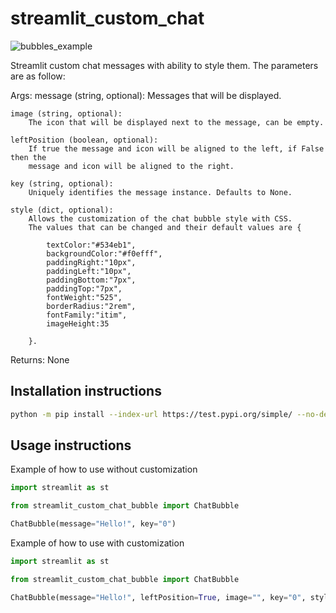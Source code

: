 # streamlit_custom_chat

![bubbles_example](https://github.com/Farah-S/streamlit_custom_chat_bubble/blob/main/streamlit_custom_chat/frontend/public/bubbles_example.png)

Streamlit custom chat messages with ability to style them. The parameters are as follow:

Args:
    message (string, optional): 
        Messages that will be displayed.
    
    image (string, optional):
        The icon that will be displayed next to the message, can be empty.
    
    leftPosition (boolean, optional):
        If true the message and icon will be aligned to the left, if False then the
        message and icon will be aligned to the right.
    
    key (string, optional): 
        Uniquely identifies the message instance. Defaults to None.
    
    style (dict, optional): 
        Allows the customization of the chat bubble style with CSS. 
        The values that can be changed and their default values are {
            
            textColor:"#534eb1", 
            backgroundColor:"#f0efff", 
            paddingRight:"10px", 
            paddingLeft:"10px", 
            paddingBottom:"7px", 
            paddingTop:"7px",
            fontWeight:"525", 
            borderRadius:"2rem", 
            fontFamily:"itim",
            imageHeight:35
            
        }.

Returns:
  None

## Installation instructions

```sh
python -m pip install --index-url https://test.pypi.org/simple/ --no-deps streamlit_custom_chat_bubble
```

## Usage instructions

Example of how to use without customization

```python
import streamlit as st

from streamlit_custom_chat_bubble import ChatBubble

ChatBubble(message="Hello!", key="0")

```

Example of how to use with customization

```python
import streamlit as st

from streamlit_custom_chat_bubble import ChatBubble

ChatBubble(message="Hello!", leftPosition=True, image="", key="0", style={"backgroundColor":"rgb(216, 229, 255)"})

```
